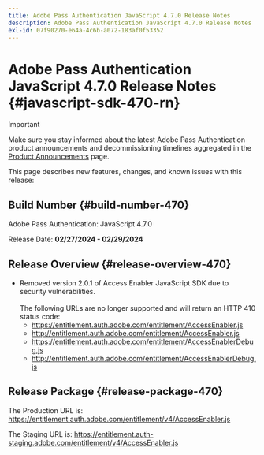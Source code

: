 ```yaml
---
title: Adobe Pass Authentication JavaScript 4.7.0 Release Notes
description: Adobe Pass Authentication JavaScript 4.7.0 Release Notes
exl-id: 07f90270-e64a-4c6b-a072-183af0f53352
---
```

# Adobe Pass Authentication JavaScript 4.7.0 Release Notes {#javascript-sdk-470-rn}

>[!IMPORTANT]
>
> Make sure you stay informed about the latest Adobe Pass Authentication product announcements and decommissioning timelines aggregated in the [Product Announcements](/help/authentication/product-announcements.md) page.

This page describes new features, changes, and known issues with this release:

## Build Number {#build-number-470}

Adobe Pass Authentication: JavaScript 4.7.0

Release Date: **02/27/2024 - 02/29/2024**

## Release Overview {#release-overview-470}

* Removed version 2.0.1 of Access Enabler JavaScript SDK due to security vulnerabilities.
  <br/><br/>
  The following URLs are no longer supported and will return an HTTP 410 status code:
    * https://entitlement.auth.adobe.com/entitlement/AccessEnabler.js
    * http://entitlement.auth.adobe.com/entitlement/AccessEnabler.js
    * https://entitlement.auth.adobe.com/entitlement/AccessEnablerDebug.js
    * http://entitlement.auth.adobe.com/entitlement/AccessEnablerDebug.js

## Release Package {#release-package-470}

The Production URL is: https://entitlement.auth.adobe.com/entitlement/v4/AccessEnabler.js

The Staging URL is: https://entitlement.auth-staging.adobe.com/entitlement/v4/AccessEnabler.js

